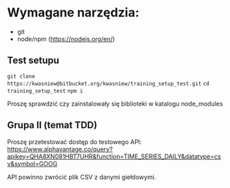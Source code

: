 # Wymagane narzędzia:
* git
* node/npm (https://nodejs.org/en/)

## Test setupu

```git clone https://kwasniew@bitbucket.org/kwasniew/training_setup_test.git```
```cd training_setup_test```
```npm i```

Proszę sprawdzić czy zainstalowały się biblioteki w katalogu node_modules

## Grupa II (temat TDD)

Proszę przetestować dostęp do testowego API: https://www.alphavantage.co/query?apikey=QHA8XN081HBT7UHR&function=TIME_SERIES_DAILY&datatype=csv&symbol=GOOG

API powinno zwrócić plik CSV z danymi giełdowymi.